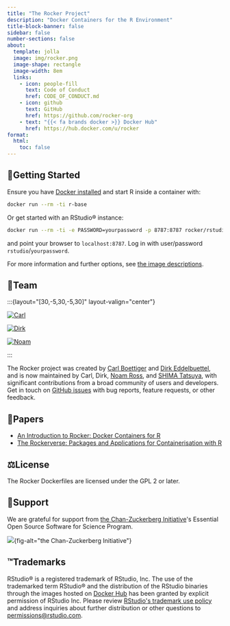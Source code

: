 ```yaml
---
title: "The Rocker Project"
description: "Docker Containers for the R Environment"
title-block-banner: false
sidebar: false
number-sections: false
about:
  template: jolla
  image: img/rocker.png
  image-shape: rectangle
  image-width: 8em
  links:
    - icon: people-fill
      text: Code of Conduct
      href: CODE_OF_CONDUCT.md
    - icon: github
      text: GitHub
      href: https://github.com/rocker-org
    - text: "{{< fa brands docker >}} Docker Hub"
      href: https://hub.docker.com/u/rocker
format:
  html:
    toc: false
---
```


## 🚀Getting Started

Ensure you have [Docker installed](https://docs.docker.com/get-started/) and start R inside a container with:

```sh
docker run --rm -ti r-base
```

Or get started with an RStudio® instance:

```sh
docker run --rm -ti -e PASSWORD=yourpassword -p 8787:8787 rocker/rstudio
```

and point your browser to `localhost:8787`. Log in with user/password `rstudio`/`yourpassword`.

For more information and further options, see [the image descriptions](images).

## 👥Team

:::{layout="[30,-5,30,-5,30]" layout-valign="center"}

[![Carl](img/cboettig.jpg)](https://twitter.com/cboettig)

[![Dirk](img/edd.jpg)](https://twitter.com/eddelbuettel)

[![Noam](img/noamross.jpg)](https://twitter.com/noamross)

:::

The Rocker project was created by [Carl Boettiger](https://twitter.com/cboettig) and [Dirk Eddelbuettel](https://twitter.com/eddelbuettel),
and is now maintained by Carl, Dirk, [Noam Ross](https://twitter.com/noamross),
and [SHIMA Tatsuya](https://twitter.com/eitsupi),
with significant contributions from a broad community of users and developers.
Get in touch on [GitHub issues](https://github.com/rocker-org/rocker/issues) with bug reports,
feature requests, or other feedback.

## 📜Papers

- [An Introduction to Rocker: Docker Containers for R](https://doi.org/10.32614/RJ-2017-065)
- [The Rockerverse: Packages and Applications for Containerisation with R](https://doi.org/10.32614/RJ-2020-007)

## ⚖️License

The Rocker Dockerfiles are licensed under the GPL 2 or later.

## 🤝Support

We are grateful for support from [the Chan-Zuckerberg Initiative](https://chanzuckerberg.com/)'s
Essential Open Source Software for Science Program.

[![](img/czi-logo.png)](https://chanzuckerberg.com/){fig-alt="the Chan-Zuckerberg Initiative"}

## ™️Trademarks

RStudio® is a registered trademark of RStudio, Inc.
The use of the trademarked term RStudio® and the distribution of the RStudio binaries through the images hosted on [Docker Hub](https://registry.hub.docker.com/) has been granted by explicit permission of RStudio Inc.
Please review [RStudio's trademark use policy](http://www.rstudio.com/about/trademark/) and address inquiries about further distribution or other questions to [permissions@rstudio.com](mailto:permissions@rstudio.com).
